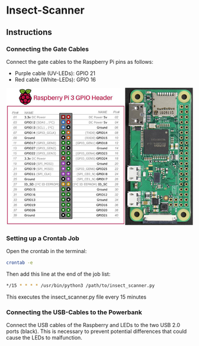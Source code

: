# Insect-Scanner

## Instructions

### Connecting the Gate Cables

Connect the gate cables to the Raspberry Pi pins as follows:
- Purple cable (UV-LEDs): GPIO 21
- Red cable (White-LEDs): GPIO 16

![Raspberry Pi Zero W Pinout](Raspberry-pi3-pinout.jpg)

### Setting up a Crontab Job

Open the crontab in the terminal:

```sh
crontab -e
```

Then add this line at the end of the job list:

```sh
*/15 * * * * /usr/bin/python3 /path/to/insect_scanner.py
```
This executes the insect_scanner.py file every 15 minutes

### Connecting the USB-Cables to the Powerbank

Connect the USB cables of the Raspberry and LEDs to the two USB 2.0 ports (black). This is necessary to prevent potential differences that could cause the LEDs to malfunction.
